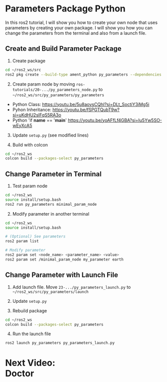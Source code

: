 # Parameters Package Python 
In this ros2 tutorial, I will show you how to create your own node that uses parameters by creating your own package. I will show you how you can change the parameters from the terminal and also from a launch file. 

## Create and Build Parameter Package
1. Create package 
```bash
cd ~/ros2_ws/src
ros2 pkg create --build-type ament_python py_parameters --dependencies rclpy
```

2. Create param node by moving `ros-tutorials/20-.../py_parameters_node.py` to `~/ros2_ws/src/py_parameters/py_parameters`

- Python Class: 
https://youtu.be/5u8aovsCQhI?si=DLt_SoctiY3iMg5i
- Pyhon Inheritance: 
https://youtu.be/fSPGTQubT9w?si=uKdHU2sIFqS5RA3o
- Python 'if __name__ == '__main__'
https://youtu.be/yoAFfLf4GBA?si=Iu5Yw5SO-wEyXcA5

3. Update `setup.py` (see modified lines)

4. Build with colcon 
```bash
cd ~/ros2_ws 
colcon build --packages-select py_parameters
```

## Change Parameter in Terminal
1. Test param node 
```bash
cd ~/ros2_ws 
source install/setup.bash
ros2 run py_parameters minimal_param_node
```

2. Modify parameter in another terminal
```bash
cd ~/ros2_ws 
source install/setup.bash

# (Optional) See parameters
ros2 param list 

# Modify parameter 
ros2 param set <node_name> <parameter_name> <value>
ros2 param set /minimal_param_node my_parameter earth
```

## Change Parameter with Launch File
1. Add launch file. Move `23-.../py_parameters_launch.py` to `~/ros2_ws/src/py_parameters/launch`

2. Update `setup.py`

3. Rebuild package
```bash
cd ~/ros2_ws 
colcon build --packages-select py_parameters
```

4. Run the launch file 
```bash
ros2 launch py_parameters py_parameters_launch.py 
```

# Next Video:<br>Doctor